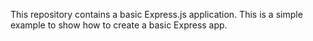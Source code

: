 This repository contains a basic Express.js application. This is a simple example to show how to create a basic Express app.